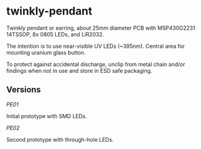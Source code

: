 twinkly-pendant
===============

Twinkly pendant or earring, about 25mm diameter PCB with MSP430G2231 14TSSOP, 8x 0805 LEDs, and LiR2032.

The intention is to use near-visible UV LEDs (~395nm). Central area for mounting uranium glass button.

To protect against accidental discharge, unclip from metal chain and/or findings when not in use and 
store in ESD safe packaging.

Versions
--------

_PE01_

Initial prototype with SMD LEDs.

_PE02_

Second prototype with through-hole LEDs.
